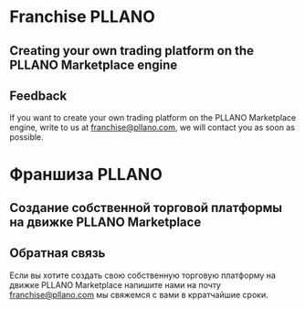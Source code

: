 # Franchise PLLANO
## Creating your own trading platform on the PLLANO Marketplace engine
## Feedback
If you want to create your own trading platform on the PLLANO Marketplace engine, write to us at franchise@pllano.com, we will contact you as soon as possible.

# Франшиза PLLANO
## Создание собственной торговой платформы на движке PLLANO Marketplace
<a name="feedback"></a>
## Обратная связь
Если вы хотите создать свою собственную торговую платформу на движке PLLANO Marketplace напишите нами на почту franchise@pllano.com мы свяжемся с вами в крратчайшие сроки.

